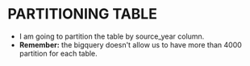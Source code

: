 # PARTITIONING TABLE
- I am going to partition the table by source_year column.
- __Remember:__ the bigquery doesn't allow us to have more than 4000 partition for each table. 